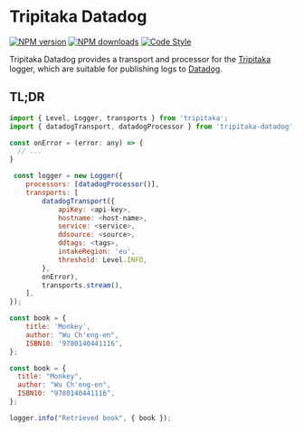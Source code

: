 # Tripitaka Datadog

[![NPM version](https://img.shields.io/npm/v/tripitaka-datadog.svg?style=flat-square)](https://www.npmjs.com/package/tripitaka-datadog)
[![NPM downloads](https://img.shields.io/npm/dm/tripitaka-datadog.svg?style=flat-square)](https://www.npmjs.com/package/tripitaka-datadog)
[![Code Style](https://img.shields.io/badge/code%20style-prettier-brightgreen.svg)](https://github.com/prettier/prettier)

Tripitaka Datadog provides a transport and processor for the [Tripitaka](https://www.npmjs.com/package/tripitaka) logger, which are suitable for publishing logs to [Datadog](https://www.datadoghq.com/).


## TL;DR

```js
import { Level, Logger, transports } from 'tripitaka';
import { datadogTransport, datadogProcessor } from 'tripitaka-datadog';

const onError = (error: any) => {
  // ...
}

 const logger = new Logger({
    processors: [datadogProcessor()],
    transports: [
        datadogTransport({
            apiKey: <api-key>,
            hostname: <host-name>,
            service: <service>,
            ddsource: <source>,
            ddtags: <tags>,
            intakeRegion: 'eu',
            threshold: Level.INFO,
        },
        onError),
        transports.stream(),
    ],
});

const book = {
    title: 'Monkey',
    author: "Wu Ch'eng-en",
    ISBN10: '9780140441116',
};

const book = {
  title: "Monkey",
  author: "Wu Ch'eng-en",
  ISBN10: "9780140441116",
};

logger.info("Retrieved book", { book });
```